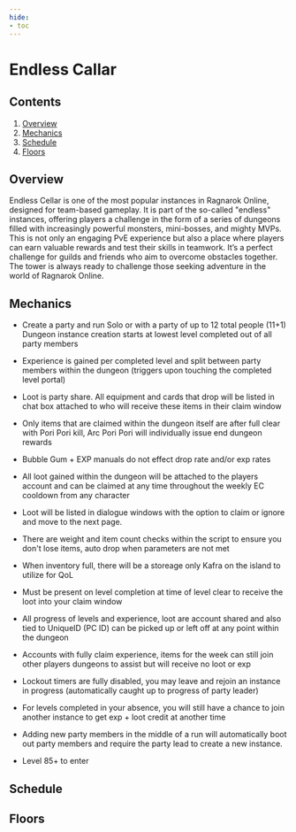 ```yaml
---
hide:
- toc
---
```


# Endless Callar

## Contents

1. [Overview](#overview)
2. [Mechanics](#mechanics)
3. [Schedule](#schedule)
4. [Floors](#floors)

## Overview

Endless Cellar is one of the most popular instances in Ragnarok Online, designed for team-based gameplay. It is part of the so-called "endless" instances, offering players a challenge in the form of a series of dungeons filled with increasingly powerful monsters, mini-bosses, and mighty MVPs. This is not only an engaging PvE experience but also a place where players can earn valuable rewards and test their skills in teamwork. It’s a perfect challenge for guilds and friends who aim to overcome obstacles together. The tower is always ready to challenge those seeking adventure in the world of Ragnarok Online.

## Mechanics

- Create a party and run Solo or with a party of up to 12 total people (11+1) Dungeon instance creation starts at lowest level completed out of all party members
- Experience is gained per completed level and split between party members within the dungeon (triggers upon touching the completed level portal)
- Loot is party share. All equipment and cards that drop will be listed in chat box attached to who will receive these items in their claim window
- Only items that are claimed within the dungeon itself are after full clear with Pori Pori kill, Arc Pori Pori will individually issue end dungeon rewards
- Bubble Gum + EXP manuals do not effect drop rate and/or exp rates

- All loot gained within the dungeon will be attached to the players account and can be claimed at any time throughout the weekly EC cooldown from any character
- Loot will be listed in dialogue windows with the option to claim or ignore and move to the next page.
- There are weight and item count checks within the script to ensure you don't lose items, auto drop when parameters are not met
- When inventory full, there will be a storeage only Kafra on the island to utilize for QoL
- Must be present on level completion at time of level clear to receive the loot into your claim window


- All progress of levels and experience, loot are account shared and also tied to UniqueID (PC ID) can be picked up or left off at any point within the dungeon
- Accounts with fully claim experience, items for the week can still join other players dungeons to assist but will receive no loot or exp
- Lockout timers are fully disabled, you may leave and rejoin an instance in progress (automatically caught up to progress of party leader)
- For levels completed in your absence, you will still have a chance to join another instance to get exp + loot credit at another time
- Adding new party members in the middle of a run will automatically boot out party members and require the party lead to create a new instance.
- Level 85+ to enter

## Schedule

## Floors
